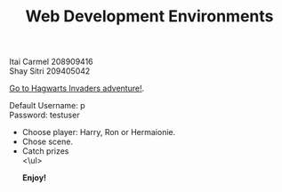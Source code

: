   <header>
    <h1>Web Development Environments</h1>
  </header>

<body>
<p>Itai Carmel 208909416<br>Shay Sitri 209405042</p>

<a href="https://web-development-environments-2023.github.io/assignment2-208909416_209405042/">Go to Hagwarts Invaders adventure!</a>.

<p>Default Username: p <br> Password: testuser
  </p>

<ul>
  <li>Choose player: Harry, Ron or Hermaionie.</li>
  <li>Chose scene.<br>
  <li>Catch prizes</li>
<\ul>
<br>
<p><b>Enjoy!</b></p>

 </body>
